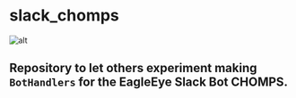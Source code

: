 # slack_chomps
![alt](http://www.greatpethealth.com/wp-content/uploads/2013/05/C.H.O.M.P.S.-trailer.jpg)

## Repository to let others experiment making `BotHandlers` for the EagleEye Slack Bot __CHOMPS__.




